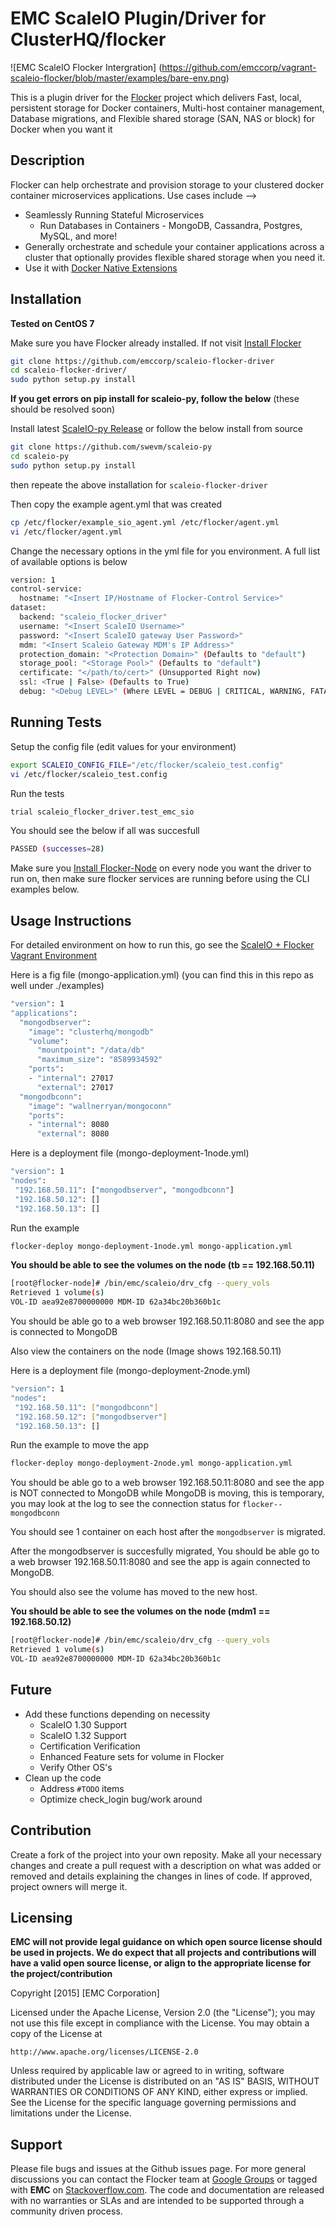 EMC ScaleIO Plugin/Driver for ClusterHQ/flocker
======================

![EMC ScaleIO Flocker Intergration] 
(https://github.com/emccorp/vagrant-scaleio-flocker/blob/master/examples/bare-env.png)

This is a plugin driver for the [Flocker](https://clusterhq.com/) project which delivers Fast, local, persistent storage for Docker containers, Multi-host container management, Database migrations, and Flexible shared storage (SAN, NAS or block) for Docker when you want it

## Description
Flocker can help orchestrate and provision storage to your clustered docker container microservices applications. Use cases include -->
- Seamlessly Running Stateful Microservices
  - Run Databases in Containers
        - MongoDB, Cassandra, Postgres, MySQL, and more! 
- Generally orchestrate and schedule your container applications across a cluster that optionally provides flexible shared storage when you need it.
- Use it with [Docker Native Extensions](https://github.com/ClusterHQ/flocker-docker-plugin)

## Installation

**Tested on CentOS 7**

Make sure you have Flocker already installed. If not visit  [Install Flocker](https://docs.clusterhq.com/en/0.4.0/gettingstarted/index.html)

```bash
git clone https://github.com/emccorp/scaleio-flocker-driver
cd scaleio-flocker-driver/
sudo python setup.py install
```

**If you get errors on pip install for scaleio-py, follow the below** (these should be resolved soon)

Install latest [ScaleIO-py Release](https://github.com/swevm/scaleio-py/releases) or follow the below install from source
```bash
git clone https://github.com/swevm/scaleio-py
cd scaleio-py
sudo python setup.py install
```
then repeate the above installation for ```scaleio-flocker-driver```

Then copy the example agent.yml that was created

```bash
cp /etc/flocker/example_sio_agent.yml /etc/flocker/agent.yml
vi /etc/flocker/agent.yml
```

Change the necessary options in the yml file for you environment. A full list of available options is below

```bash
version: 1
control-service:
  hostname: "<Insert IP/Hostname of Flocker-Control Service>"
dataset:
  backend: "scaleio_flocker_driver"
  username: "<Insert ScaleIO Username>"
  password: "<Insert ScaleIO gateway User Password>"
  mdm: "<Insert Scaleio Gateway MDM's IP Address>"
  protection_domain: "<Protection Domain>" (Defaults to "default") 
  storage_pool: "<Storage Pool>" (Defaults to "default")
  certificate: "</path/to/cert>" (Unsupported Right now)
  ssl: <True | False> (Defaults to True)
  debug: "<Debug LEVEL>" (Where LEVEL = DEBUG | CRITICAL, WARNING, FATAL, etc)
```

## Running Tests

Setup the config file (edit values for your environment)
```bash
export SCALEIO_CONFIG_FILE="/etc/flocker/scaleio_test.config"
vi /etc/flocker/scaleio_test.config
```

Run the tests
```bash
trial scaleio_flocker_driver.test_emc_sio
```

You should see the below if all was succesfull
```bash
PASSED (successes=28)
```

Make sure you [Install Flocker-Node](https://docs.clusterhq.com/en/0.4.0/gettingstarted/index.html#flocker-node) on every node you want the driver to run on, then make sure flocker services are running before using the CLI examples below.

## Usage Instructions

For detailed environment on how to run this, go see the [ScaleIO + Flocker Vagrant Environment](https://github.com/wallnerryan/scaleio-flocker)

Here is a fig file (mongo-application.yml) (you can find this in this repo as well under ./examples)

```bash
"version": 1
"applications":
  "mongodbserver":
    "image": "clusterhq/mongodb"
    "volume":
      "mountpoint": "/data/db"
      "maximum_size": "8589934592"
    "ports":
    - "internal": 27017
      "external": 27017
  "mongodbconn":
    "image": "wallnerryan/mongoconn"
    "ports":
    - "internal": 8080
      "external": 8080
```

Here is a deployment file (mongo-deployment-1node.yml)

```bash
"version": 1
"nodes":
 "192.168.50.11": ["mongodbserver", "mongodbconn"]
 "192.168.50.12": []
 "192.168.50.13": []
```

Run the example
```bash
flocker-deploy mongo-deployment-1node.yml mongo-application.yml 
```

**You should be able to see the volumes on the node (tb == 192.168.50.11)**
```bash
[root@flocker-node]# /bin/emc/scaleio/drv_cfg --query_vols
Retrieved 1 volume(s)
VOL-ID aea92e8700000000 MDM-ID 62a34bc20b360b1c
```

You should be able go to a web browser 192.168.50.11:8080 and see the app is connected to MongoDB 

Also view the containers on the node (Image shows 192.168.50.11)

Here is a deployment file (mongo-deployment-2node.yml)

```bash
"version": 1
"nodes":
 "192.168.50.11": ["mongodbconn"]
 "192.168.50.12": ["mongodbserver"]
 "192.168.50.13": []
```

Run the example to move the app
```bash
flocker-deploy mongo-deployment-2node.yml mongo-application.yml 
```

You should be able go to a web browser 192.168.50.11:8080 and see the app is NOT connected to MongoDB while MongoDB is moving, this is temporary, you may look at the log to see the connection status for ```flocker--mongodbconn```

You should see 1 container on each host after the ```mongodbserver``` is migrated.

After the mongodbserver is succesfully migrated, You should be able go to a web browser 192.168.50.11:8080 and see the app is again connected to MongoDB.

You should also see the volume has moved to the new host.

**You should be able to see the volumes on the node (mdm1 == 192.168.50.12)**
```bash
[root@flocker-node]# /bin/emc/scaleio/drv_cfg --query_vols
Retrieved 1 volume(s)
VOL-ID aea92e8700000000 MDM-ID 62a34bc20b360b1c
```

## Future

- Add these functions depending on necessity
  - ScaleIO 1.30 Support
  - ScaleIO 1.32 Support
  - Certification Verification
  - Enhanced Feature sets for volume in Flocker
  - Verify Other OS's
- Clean up the code
  - Address ```#TODO``` items
  - Optimize check_login bug/work around

## Contribution
Create a fork of the project into your own reposity. Make all your necessary changes and create a pull request with a description on what was added or removed and details explaining the changes in lines of code. If approved, project owners will merge it.

Licensing
---------
**EMC will not provide legal guidance on which open source license should be used in projects. We do expect that all projects and contributions will have a valid open source license, or align to the appropriate license for the project/contribution**

Copyright [2015] [EMC Corporation]

Licensed under the Apache License, Version 2.0 (the "License");
you may not use this file except in compliance with the License.
You may obtain a copy of the License at

    http://www.apache.org/licenses/LICENSE-2.0

Unless required by applicable law or agreed to in writing, software
distributed under the License is distributed on an "AS IS" BASIS,
WITHOUT WARRANTIES OR CONDITIONS OF ANY KIND, either express or implied.
See the License for the specific language governing permissions and
limitations under the License.

Support
-------
Please file bugs and issues at the Github issues page. For more general discussions you can contact the Flocker team at <a href="https://groups.google.com/forum/#!forum/flocker-users">Google Groups</a> or tagged with **EMC** on <a href="https://stackoverflow.com">Stackoverflow.com</a>. The code and documentation are released with no warranties or SLAs and are intended to be supported through a community driven process.
